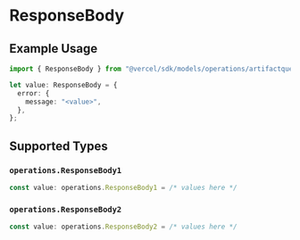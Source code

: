 # ResponseBody

## Example Usage

```typescript
import { ResponseBody } from "@vercel/sdk/models/operations/artifactquery.js";

let value: ResponseBody = {
  error: {
    message: "<value>",
  },
};
```

## Supported Types

### `operations.ResponseBody1`

```typescript
const value: operations.ResponseBody1 = /* values here */
```

### `operations.ResponseBody2`

```typescript
const value: operations.ResponseBody2 = /* values here */
```

